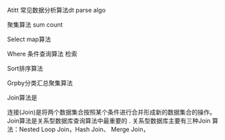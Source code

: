 Atitt  常见数据分析算法dt parse algo

聚集算法 sum  count

Select map算法

Where 条件查询算法  检索

Sort排序算法

Grpby分类汇总聚集算法

Join算法是

连接(Join)是将两个数据集合按照某个条件进行合并形成新的数据集合的操作。Join算法是关系型数据库查询算法中最重要的 .
关系型数据库主要有三种Join 算法：Nested Loop Join，Hash Join、 Merge Join，
